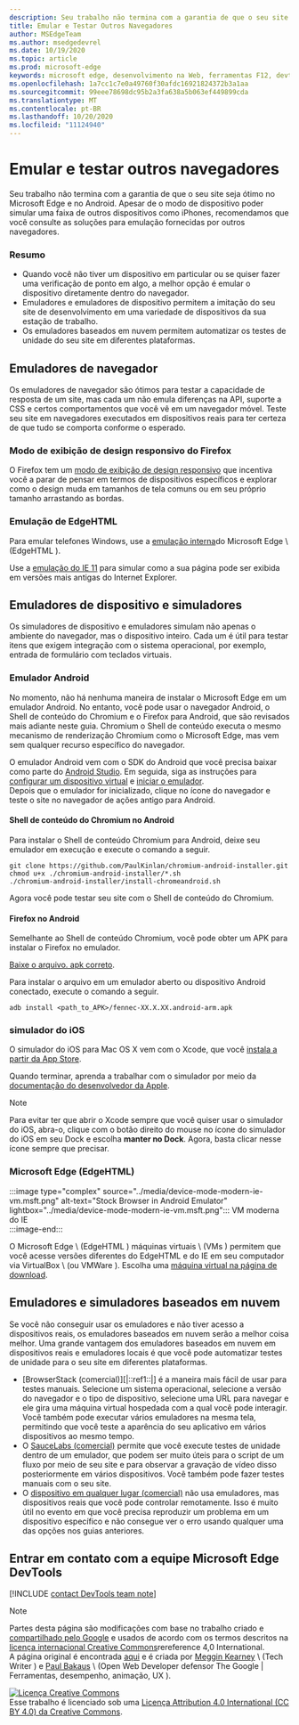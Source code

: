 ```yaml
---
description: Seu trabalho não termina com a garantia de que o seu site seja ótimo no Microsoft Edge e no Android.  Apesar de o modo de dispositivo poder simular uma faixa de outros dispositivos como iPhones, recomendamos que você consulte as soluções para emulação fornecidas por outros navegadores.
title: Emular e Testar Outros Navegadores
author: MSEdgeTeam
ms.author: msedgedevrel
ms.date: 10/19/2020
ms.topic: article
ms.prod: microsoft-edge
keywords: microsoft edge, desenvolvimento na Web, ferramentas F12, devtools
ms.openlocfilehash: 1a7cc1c7e0a49760f30afdc16921824372b3a1aa
ms.sourcegitcommit: 99eee78698dc95b2a3fa638a5b063ef449899cda
ms.translationtype: MT
ms.contentlocale: pt-BR
ms.lasthandoff: 10/20/2020
ms.locfileid: "11124940"
---
```

<!-- Copyright Meggin Kearney and Paul Bakaus

   Licensed under the Apache License, Version 2.0 (the "License");
   you may not use this file except in compliance with the License.
   You may obtain a copy of the License at

       https://www.apache.org/licenses/LICENSE-2.0

   Unless required by applicable law or agreed to in writing, software
   distributed under the License is distributed on an "AS IS" BASIS,
   WITHOUT WARRANTIES OR CONDITIONS OF ANY KIND, either express or implied.
   See the License for the specific language governing permissions and
   limitations under the License.  -->

# Emular e testar outros navegadores  

Seu trabalho não termina com a garantia de que o seu site seja ótimo no Microsoft Edge e no Android.  Apesar de o modo de dispositivo poder simular uma faixa de outros dispositivos como iPhones, recomendamos que você consulte as soluções para emulação fornecidas por outros navegadores.  

### Resumo  

*   Quando você não tiver um dispositivo em particular ou se quiser fazer uma verificação de ponto em algo, a melhor opção é emular o dispositivo diretamente dentro do navegador.  
*   Emuladores e emuladores de dispositivo permitem a imitação do seu site de desenvolvimento em uma variedade de dispositivos da sua estação de trabalho.  
*   Os emuladores baseados em nuvem permitem automatizar os testes de unidade do seu site em diferentes plataformas.  

## Emuladores de navegador  

Os emuladores de navegador são ótimos para testar a capacidade de resposta de um site, mas cada um não emula diferenças na API, suporte a CSS e certos comportamentos que você vê em um navegador móvel.  Teste seu site em navegadores executados em dispositivos reais para ter certeza de que tudo se comporta conforme o esperado.  

### Modo de exibição de design responsivo do Firefox  

O Firefox tem um [modo de exibição de design responsivo][MDNResponsiveDesignMode] que incentiva você a parar de pensar em termos de dispositivos específicos e explorar como o design muda em tamanhos de tela comuns ou em seu próprio tamanho arrastando as bordas.  

### Emulação de EdgeHTML  

Para emular telefones Windows, use a [emulação interna][DevToolsEdgeHtmlEmulation]do Microsoft Edge \ (EdgeHTML \).  

Use a [emulação do IE 11][Ie11DevToolsEmulation] para simular como a sua página pode ser exibida em versões mais antigas do Internet Explorer.  

## Emuladores de dispositivo e simuladores  

Os simuladores de dispositivo e emuladores simulam não apenas o ambiente do navegador, mas o dispositivo inteiro.  Cada um é útil para testar itens que exigem integração com o sistema operacional, por exemplo, entrada de formulário com teclados virtuais.  

### Emulador Android  

<!--  
:::image type="complex" source="../media/device-mode-android-emulator-stock-browser.msft.png" alt-text="Stock Browser in Android Emulator" lightbox="../media/device-mode-android-emulator-stock-browser.msft.png":::
   Stock Browser in Android Emulator  
:::image-end:::  
-->  

No momento, não há nenhuma maneira de instalar o Microsoft Edge em um emulador Android.  No entanto, você pode usar o navegador Android, o Shell de conteúdo do Chromium e o Firefox para Android, que são revisados mais adiante neste guia.  Chromium o Shell de conteúdo executa o mesmo mecanismo de renderização Chromium como o Microsoft Edge, mas vem sem qualquer recurso específico do navegador.  

O emulador Android vem com o SDK do Android que você precisa baixar como parte do [Android Studio][AndroidStudioDownload].  Em seguida, siga as instruções para [configurar um dispositivo virtual][AndroidStudioCreateManageVirtualDevices] e [iniciar o emulador][AndroidStudioRunAppsAndroidEmulator].  
Depois que o emulador for inicializado, clique no ícone do navegador e teste o site no navegador de ações antigo para Android.  

#### Shell de conteúdo do Chromium no Android  

<!--  
:::image type="complex" source="../media/device-mode-android-avd-contentshell.msft.png" alt-text="Stock Browser in Android Emulator" lightbox="../media/device-mode-android-avd-contentshell.msft.png":::
   Android Emulator Content Shell  
:::image-end:::  
-->  

Para instalar o Shell de conteúdo Chromium para Android, deixe seu emulador em execução e execute o comando a seguir.  

```shell
git clone https://github.com/PaulKinlan/chromium-android-installer.git
chmod u+x ./chromium-android-installer/*.sh
./chromium-android-installer/install-chromeandroid.sh
```  

Agora você pode testar seu site com o Shell de conteúdo do Chromium.  

#### Firefox no Android  

<!--  
:::image type="complex" source="../media/device-mode-ff-on-android-emulator.msft.png" alt-text="Stock Browser in Android Emulator" lightbox="../media/device-mode-ff-on-android-emulator.msft.png":::
   Firefox Icon on Android Emulator  
:::image-end:::  
-->  

Semelhante ao Shell de conteúdo Chromium, você pode obter um APK para instalar o Firefox no emulador.  

[Baixe o arquivo. apk correto][MozillaFirefoxDownload].  

Para instalar o arquivo em um emulador aberto ou dispositivo Android conectado, execute o comando a seguir.  

```shell
adb install <path_to_APK>/fennec-XX.X.XX.android-arm.apk
```  

### simulador do iOS  

O simulador do iOS para Mac OS X vem com o Xcode, que você [instala a partir da App Store][MacAppStoreXcode].  

Quando terminar, aprenda a trabalhar com o simulador por meio da [documentação do desenvolvedor da Apple][AppleSimulatorHelp].  

> [!NOTE]
> Para evitar ter que abrir o Xcode sempre que você quiser usar o simulador do iOS, abra-o, clique com o botão direito do mouse no ícone do simulador do iOS em seu Dock e escolha **manter no Dock**.  Agora, basta clicar nesse ícone sempre que precisar.  

###  Microsoft Edge (EdgeHTML)  

:::image type="complex" source="../media/device-mode-modern-ie-vm.msft.png" alt-text="Stock Browser in Android Emulator" lightbox="../media/device-mode-modern-ie-vm.msft.png":::
   VM moderna do IE  
:::image-end:::  

O Microsoft Edge \ (EdgeHTML \) máquinas virtuais \ (VMs \) permitem que você acesse versões diferentes do EdgeHTML e do IE em seu computador via VirtualBox \ (ou VMWare \).  Escolha uma [máquina virtual na página de download][MicrosoftDeveloperEdgeVms].  

## Emuladores e simuladores baseados em nuvem  

Se você não conseguir usar os emuladores e não tiver acesso a dispositivos reais, os emuladores baseados em nuvem serão a melhor coisa melhor.  Uma grande vantagem dos emuladores baseados em nuvem em dispositivos reais e emuladores locais é que você pode automatizar testes de unidade para o seu site em diferentes plataformas.  

*   [BrowserStack (comercial)][|::ref1::|] é a maneira mais fácil de usar para testes manuais.  Selecione um sistema operacional, selecione a versão do navegador e o tipo de dispositivo, selecione uma URL para navegar e ele gira uma máquina virtual hospedada com a qual você pode interagir.  Você também pode executar vários emuladores na mesma tela, permitindo que você teste a aparência do seu aplicativo em vários dispositivos ao mesmo tempo.  
*   O [SauceLabs (comercial)][SauceLabs] permite que você execute testes de unidade dentro de um emulador, que podem ser muito úteis para o script de um fluxo por meio de seu site e para observar a gravação de vídeo disso posteriormente em vários dispositivos.  Você também pode fazer testes manuais com o seu site.  
*   O [dispositivo em qualquer lugar (comercial)][AppExperience] não usa emuladores, mas dispositivos reais que você pode controlar remotamente.  Isso é muito útil no evento em que você precisa reproduzir um problema em um dispositivo específico e não consegue ver o erro usando qualquer uma das opções nos guias anteriores.  

## Entrar em contato com a equipe Microsoft Edge DevTools  

[!INCLUDE [contact DevTools team note](../includes/contact-devtools-team-note.md)]  

<!-- links -->  

[DevToolsEdgeHtmlEmulation]: /microsoft-edge/devtools-guide/emulation "DevTools (EdgeHTML)-emulação | Documentos da Microsoft"  

[Ie11DevToolsEmulation]: /previous-versions/windows/internet-explorer/ie-developer/samples/dn255001(v=vs.85) "Emular navegadores, tamanhos de tela e locais de GPS | Documentos da Microsoft"  

[MicrosoftDeveloperEdgeVms]: https://developer.microsoft.com/microsoft-edge/tools/vms "Baixar máquinas virtuais"  

[AndroidStudioCreateManageVirtualDevices]: https://developer.android.com/tools/devices/managing-avds.html "Criar e gerenciar dispositivos virtuais | Desenvolvedores Android"  
[AndroidStudioDownload]:  https://developer.android.com/sdk/installing/studio.html "Baixar o Android Studio e ferramentas SDK | Desenvolvedores Android"  
[AndroidStudioRunAppsAndroidEmulator]: https://developer.android.com/tools/devices/emulator.html "Executar aplicativos no emulador Android | Desenvolvedores Android"  

[AppExperience]: https://www.sigos.com/app-experience/ "Experiência do aplicativo"  
[AppleSimulatorHelp]: https://help.apple.com/simulator/mac/current "Ajuda do simulador-atual | Apple"  
[BrowserStack]: https://www.browserstack.com/automate "BrowserStack"  
[MacAppStoreXcode]: https://itunes.apple.com/app/xcode/id497799835 "Xcode na Mac App Store"  
[MDNResponsiveDesignMode]: https://developer.mozilla.org/docs/Tools/Responsive_Design_View "Modo de design responsivo | MDN"  
[MozillaFirefoxDownload]: https://www.mozilla.org/firefox/all/#product-android-beta "Baixar o navegador Firefox"  
[SauceLabs]: https://saucelabs.com "Molho Labs"  

> [!NOTE]
> Partes desta página são modificações com base no trabalho criado e [compartilhado pelo Google][GoogleSitePolicies] e usados de acordo com os termos descritos na [licença internacional Creative Commons][CCA4IL]rereference 4,0 International.  
> A página original é encontrada [aqui](https://developers.google.com/web/tools/chrome-devtools/device-mode/testing-other-browsers) e é criada por [Meggin Kearney][MegginKearney] \ (Tech Writer \) e [Paul Bakaus][PaulBakaus] \ (Open Web Developer defensor The Google | Ferramentas, desempenho, animação, UX \).  

[![Licença Creative Commons][CCby4Image]][CCA4IL]  
Esse trabalho é licenciado sob uma [Licença Attribution 4.0 International (CC BY 4.0) da Creative Commons][CCA4IL].  

[CCA4IL]: https://creativecommons.org/licenses/by/4.0  
[CCby4Image]: https://i.creativecommons.org/l/by/4.0/88x31.png  
[GoogleSitePolicies]: https://developers.google.com/terms/site-policies  
[KayceBasques]: https://developers.google.com/web/resources/contributors/kaycebasques  
[MegginKearney]: https://developers.google.com/web/resources/contributors/megginkearney  
[PaulBakaus]: https://developers.google.com/web/resources/contributors/pbakaus  
